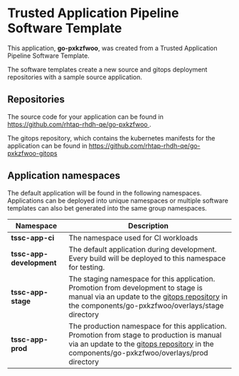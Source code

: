 # Trusted Application Pipeline Software Template

This application, **go-pxkzfwoo**, was created from a Trusted Application Pipeline Software Template.

The software templates create a new source and gitops deployment repositories with a sample source application. 

## Repositories

The source code for your application can be found in [https://github.com/rhtap-rhdh-qe/go-pxkzfwoo ](https://github.com/rhtap-rhdh-qe/go-pxkzfwoo ).
 
The gitops repository, which contains the kubernetes manifests for the application can be found in 
[https://github.com/rhtap-rhdh-qe/go-pxkzfwoo-gitops ](https://github.com/rhtap-rhdh-qe/go-pxkzfwoo-gitops ) 

## Application namespaces 

The default application will be found in the following namespaces. Applications can be deployed into unique namespaces or multiple software templates can also bet generated into the same group namespaces.  

|  Namespace   |  Description   |  
| -------- | -------- |
| **tssc-app-ci** | The namespace used for CI workloads |
| **tssc-app-development** | The default application during development. Every build will be deployed to this namespace for testing. |
| **tssc-app-stage** | The staging namespace for this application. Promotion from development to stage is manual via an update to the [gitops repository](https://github.com/rhtap-rhdh-qe/go-pxkzfwoo-gitops ) in the components/go-pxkzfwoo/overlays/stage directory |
| **tssc-app-prod** | The production namespace for this application. Promotion from stage to production is manual via an update to the [gitops repository](https://github.com/rhtap-rhdh-qe/go-pxkzfwoo-gitops ) in the components/go-pxkzfwoo/overlays/prod directory |